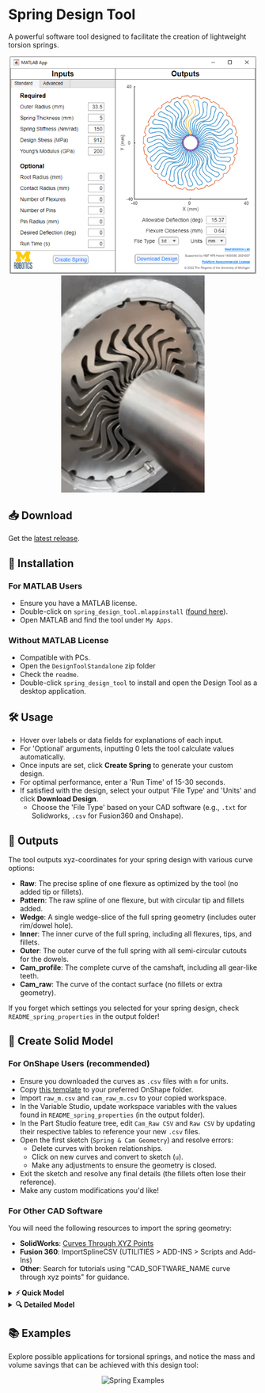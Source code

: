 # Spring Design Tool

A powerful software tool designed to facilitate the creation of lightweight torsion springs.

<div align="center">
  <img src="assets/Design Tool Snip.png" width="500" alt="Design Tool Interface"/>
  <img src="assets/spring GIF.gif" width="290" alt="Spring Design Animation"/>
</div>

## 📥 Download

Get the [latest release](https://github.com/neurobionics/spring-design-tool/releases).

## 🚀 Installation

### For MATLAB Users

- Ensure you have a MATLAB license.
- Double-click on `spring_design_tool.mlappinstall` ([found here](https://github.com/neurobionics/spring-design-tool/releases)).
- Open MATLAB and find the tool under `My Apps`.

### Without MATLAB License

- Compatible with PCs.
- Open the `DesignToolStandalone` zip folder
- Check the `readme`.
- Double-click `spring_design_tool` to install and open the Design Tool as a desktop application.

## 🛠️ Usage

- Hover over labels or data fields for explanations of each input.
- For 'Optional' arguments, inputting 0 lets the tool calculate values automatically.
- Once inputs are set, click **Create Spring** to generate your custom design.
- For optimal performance, enter a 'Run Time' of 15-30 seconds.
- If satisfied with the design, select your output 'File Type' and 'Units' and click **Download Design**.
  - Choose the 'File Type' based on your CAD software (e.g., `.txt` for Solidworks, `.csv` for Fusion360 and Onshape).

## 📄 Outputs

The tool outputs xyz-coordinates for your spring design with various curve options:
- **Raw**: The precise spline of one flexure as optimized by the tool (no added tip or fillets).
- **Pattern**: The raw spline of one flexure, but with circular tip and fillets added.
- **Wedge**: A single wedge-slice of the full spring geometry (includes outer rim/dowel hole).
- **Inner**: The inner curve of the full spring, including all flexures, tips, and fillets.
- **Outer**: The outer curve of the full spring with all semi-circular cutouts for the dowels.
- **Cam_profile**: The complete curve of the camshaft, including all gear-like teeth.
- **Cam_raw**: The curve of the contact surface (no fillets or extra geometry).

If you forget which settings you selected for your spring design, check `README_spring_properties` in the output folder!

## 🧩 Create Solid Model

### For OnShape Users (recommended)

- Ensure you downloaded the curves as `.csv` files with `m` for units.
- Copy [this template](https://cad.onshape.com/documents/ca804b1fdb50c919aa2737f1/w/f0c25649eb1bf60ca8ba5e0b/e/71a2f57b2c3e3aa6a4f81394) to your preferred OnShape folder.
- Import `raw_m.csv` and `cam_raw_m.csv` to your copied workspace.
- In the Variable Studio, update workspace variables with the values found in `README_spring_properties` (in the output folder).
- In the Part Studio feature tree, edit `Cam_Raw CSV` and `Raw CSV` by updating their respective tables to reference your new `.csv` files.
- Open the first sketch (`Spring & Cam Geometry`) and resolve errors:
  - Delete curves with broken relationships.
  - Click on new curves and convert to sketch (`u`).
  - Make any adjustments to ensure the geometry is closed.
- Exit the sketch and resolve any final details (the fillets often lose their reference).
- Make any custom modifications you'd like!

### For Other CAD Software

You will need the following resources to import the spring geometry:
  - **SolidWorks**: [Curves Through XYZ Points](https://help.solidworks.com/2021/english/SolidWorks/sldworks/hidd_curve_in_file.htm)
  - **Fusion 360**: ImportSplineCSV (UTILITIES > ADD-INS > Scripts and Add-Ins)
  - **Other**: Search for tutorials using "CAD_SOFTWARE_NAME curve through xyz points" for guidance.

<details>
<summary><strong>⚡ Quick Model</strong></summary>
  
- **Spring**:
  - Import `inner` and `outer` using your preferred CAD package.
  - Start a sketch on the same plane and pull both curves into the sketch.
  - Extrude the enclosed area.
- **Cam**:
  - Import `cam_profile` and extrude.

</details>

<details>
<summary><strong>🔍 Detailed Model</strong></summary>
  
- **Spring**: 
  - Import `raw` using your preferred CAD package.
  - Start a sketch on the same plane and pull the raw curve into the sketch.
  - Sketch the rim wedge to close the open end of the flexure.
  - Extrude the enclosed area.
  - Sketch and extrude the flexure tip according to 'tip radius' and 'contact radius' as defined in `README_spring_properties`.
  - Add fillets at the tip geometry (same radius as 'tip radius') and flexure root (approximately 1/2 the rim thickness).
  - Use circular patterning to duplicate the model based on the number of flexures (n) defined in `README_spring_properties`.
- **Cam**:
  - Import `cam_raw` and pull the curve into a new sketch on the same plane.
  - Sketch the root geometry allowing clearance for the flexure tip.
  - Close the rest of the sketch.
  - Extrude.
  - Mirror the body across the centerline of the flexure.
  - Use circular patterning for the cam by the number of flexures (n) defined in `README_spring_properties`.

</details>

## 📚 Examples

Explore possible applications for torsional springs, and notice the mass and volume savings that can be achieved with this design tool:

<div align="center">
  <img src="assets/github_examples2.png" width="1000" alt="Spring Examples"/>
</div>

